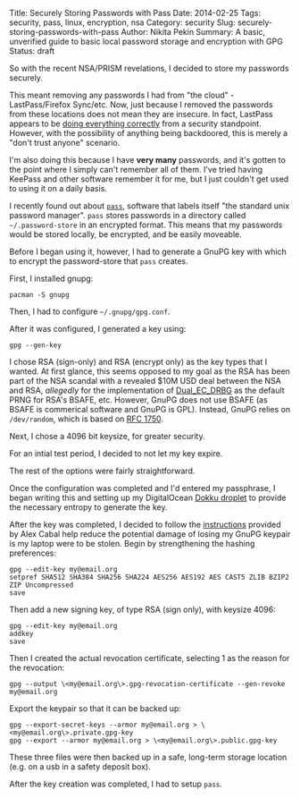 Title: Securely Storing Passwords with Pass
Date: 2014-02-25
Tags: security, pass, linux, encryption, nsa
Category: security
Slug: securely-storing-passwords-with-pass
Author: Nikita Pekin
Summary: A basic, unverified guide to basic local password storage and encryption with GPG
Status: draft

So with the recent NSA/PRISM revelations, I decided to store my passwords securely.

This meant removing any passwords I had from "the cloud" - LastPass/Firefox Sync/etc.
Now, just because I removed the passwords from these locations does not mean they are insecure.
In fact, LastPass appears to be [doing everything correctly](https://news.ycombinator.com/item?id=2526868) from a security standpoint.
However, with the possibility of anything being backdoored, this is merely a "don't trust anyone" scenario.

I'm also doing this because I have **very many** passwords, and it's gotten to the point where I simply can't remember all of them.
I've tried having KeePass and other software remember it for me, but I just couldn't get used to using it on a daily basis.

I recently found out about [`pass`](http://www.zx2c4.com/projects/password-store/), software that labels itself "the standard unix password manager".
`pass` stores passwords in a directory called `~/.password-store` in an encrypted format.
This means that my passwords would be stored locally, be encrypted, and be easily moveable.

Before I began using it, however, I had to generate a GnuPG key with which to encrypt the password-store that `pass` creates.

First, I installed gnupg:

    pacman -S gnupg

Then, I had to configure `~/.gnupg/gpg.conf`.

After it was configured, I generated a key using:

    gpg --gen-key

I chose RSA (sign-only) and RSA (encrypt only) as the key types that I wanted.
At first glance, this seems opposed to my goal as the RSA has been part of the NSA scandal with a revealed $10M USD deal between the NSA and RSA, *allegedly* for the implementation of [Dual_EC_DRBG](https://en.wikipedia.org/wiki/Dual_EC_DRBG) as the default PRNG for RSA's BSAFE, etc.
However, GnuPG does not use BSAFE (as BSAFE is commerical software and GnuPG is GPL).
Instead, GnuPG relies on `/dev/random`, which is based on [RFC 1750](http://www.ietf.org/rfc/rfc1750.txt).

Next, I chose a 4096 bit keysize, for greater security.

For an intial test period, I decided to not let my key expire.

The rest of the options were fairly straightforward.

Once the configuration was completed and I'd entered my passphrase, I began writing this and setting up my DigitalOcean [Dokku droplet]() to provide the necessary entropy to generate the key.

After the key was completed, I decided to follow the [instructions](https://alexcabal.com/creating-the-perfect-gpg-keypair/) provided by Alex Cabal help reduce the potential damage of losing my GnuPG keypair is my laptop were to be stolen.
Begin by strengthening the hashing preferences:

    gpg --edit-key my@email.org
    setpref SHA512 SHA384 SHA256 SHA224 AES256 AES192 AES CAST5 ZLIB BZIP2 ZIP Uncompressed
    save

Then add a new signing key, of type RSA (sign only), with keysize 4096:

    gpg --edit-key my@email.org
    addkey
    save

Then I created the actual revocation certificate, selecting 1 as the reason for the revocation:

    gpg --output \<my@email.org\>.gpg-revocation-certificate --gen-revoke my@email.org

Export the keypair so that it can be backed up:

    gpg --export-secret-keys --armor my@email.org > \<my@email.org\>.private.gpg-key
    gpg --export --armor my@email.org > \<my@email.org\>.public.gpg-key

These three files were then backed up in a safe, long-term storage location (e.g. on a usb in a safety deposit box).



After the key creation was completed, I had to setup `pass`.


